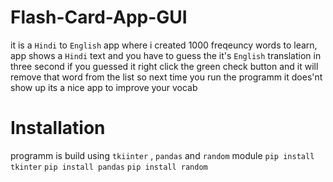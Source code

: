# Flash-Card-App-GUI
it is a `Hindi` to `English` app where i created 1000 freqeuncy words to learn, app shows a `Hindi` text and you have to guess the it's `English` translation in three second if you guessed it right click the green check button and it will remove that word from the list so next time you run the programm it does'nt show up its a nice app to improve your vocab

# Installation
programm is build using `tkiinter` , `pandas` and `random` module
```pip install tkinter```
```pip install pandas```
```pip install random```
